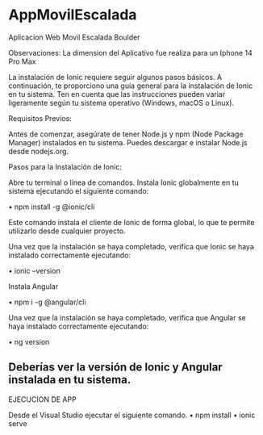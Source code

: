 # AppMovilEscalada
Aplicacion Web Movil Escalada Boulder

Observaciones: La dimension del Aplicativo fue realiza para un Iphone 14 Pro Max

La instalación de Ionic requiere seguir algunos pasos básicos. A continuación, te proporciono una guía general para la instalación de Ionic en tu sistema. Ten en cuenta que las instrucciones pueden variar ligeramente según tu sistema operativo (Windows, macOS o Linux).

Requisitos Previos:

Antes de comenzar, asegúrate de tener Node.js y npm (Node Package Manager) instalados en tu sistema. Puedes descargar e instalar Node.js desde nodejs.org.

Pasos para la Instalación de Ionic:

Abre tu terminal o línea de comandos. Instala Ionic globalmente en tu sistema ejecutando el siguiente comando:

•	npm install -g @ionic/cli

Este comando instala el cliente de Ionic de forma global, lo que te permite utilizarlo desde cualquier proyecto.

Una vez que la instalación se haya completado, verifica que Ionic se haya instalado correctamente ejecutando:

•	ionic –version

Instala Angular 

•	npm i -g @angular/cli

Una vez que la instalación se haya completado, verifica que Angular se haya instalado correctamente ejecutando:

•	ng version

Deberías ver la versión de Ionic y Angular instalada en tu sistema.
----------------------------------------------------------------------------------------------------------------------------------------------------------------------
EJECUCION DE APP



Desde el Visual Studio ejecutar el siguiente comando.
• npm install
• ionic serve

